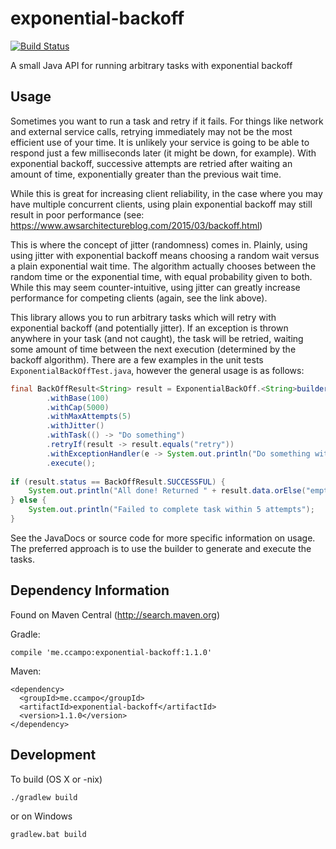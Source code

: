 # exponential-backoff

[![Build Status](https://travis-ci.org/ccampo133/exponential-backoff.svg?branch=master)](https://travis-ci.org/ccampo133/exponential-backoff)

A small Java API for running arbitrary tasks with exponential backoff

## Usage

Sometimes you want to run a task and retry if it fails. For things like
network and external service calls, retrying immediately may not be the most
efficient use of your time. It is unlikely your service is going to
be able to respond just a few milliseconds later (it might be down, for 
example). With exponential backoff, successive attempts are retried after
waiting an amount of time, exponentially greater than the previous wait time.

While this is great for increasing client reliability, in the case where you
may have multiple concurrent clients, using plain exponential backoff may
still result in poor performance (see: 
https://www.awsarchitectureblog.com/2015/03/backoff.html)

This is where the concept of jitter (randomness) comes in. Plainly, using
using jitter with exponential backoff means choosing a random wait versus
a plain exponential wait time. The algorithm actually chooses between the
random time or the exponential time, with equal probability given to both.
While this may seem counter-intuitive, using jitter can greatly increase
performance for competing clients (again, see the link above).

This library allows you to run arbitrary tasks which will retry with
exponential backoff (and potentially jitter). If an exception is thrown
anywhere in your task (and not caught), the task will be retried, waiting
some amount of time between the next execution (determined by the backoff
algorithm). There are a few examples in the unit tests
`ExponentialBackOffTest.java`, however the general usage is as follows:

```java
final BackOffResult<String> result = ExponentialBackOff.<String>builder()
        .withBase(100)
        .withCap(5000)
        .withMaxAttempts(5)
        .withJitter()
        .withTask(() -> "Do something")
        .retryIf(result -> result.equals("retry"))
        .withExceptionHandler(e -> System.out.println("Do something with " + e))
        .execute();
        
if (result.status == BackOffResult.SUCCESSFUL) {
    System.out.println("All done! Returned " + result.data.orElse("empty"));
} else {
    System.out.println("Failed to complete task within 5 attempts");
}
```

See the JavaDocs or source code for more specific information on usage. The
preferred approach is to use the builder to generate and execute the tasks.

## Dependency Information

Found on Maven Central (http://search.maven.org)

Gradle:

    compile 'me.ccampo:exponential-backoff:1.1.0'
    
Maven:

    <dependency>
      <groupId>me.ccampo</groupId>
      <artifactId>exponential-backoff</artifactId>
      <version>1.1.0</version>
    </dependency>

## Development

To build (OS X or -nix)

    ./gradlew build
    
or on Windows

    gradlew.bat build
